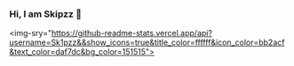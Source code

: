 ### Hi, I am Skipzz 👋

<img-sry="https://github-readme-stats.vercel.app/api?username=Sk1pzz&&show_icons=true&title_color=ffffff&icon_color=bb2acf&text_color=daf7dc&bg_color=151515">
